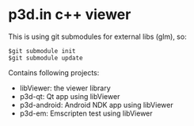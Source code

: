 p3d.in c++ viewer
=================

This is using git submodules for external libs (glm), so:

    $git submodule init
    $git submodule update

Contains following projects:

 - libViewer: the viewer library
 - p3d-qt: Qt app using libViewer
 - p3d-android: Android NDK app using libViewer
 - p3d-em: Emscripten test using libViewer
